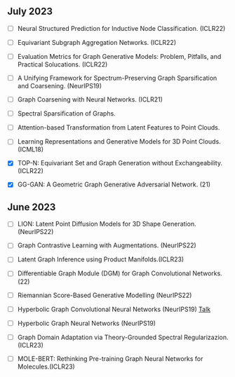 ## July 2023
- [ ] Neural Structured Prediction for Inductive Node Classification. (ICLR22)

- [ ] Equivariant Subgraph Aggregation Networks. (ICLR22)

- [ ] Evaluation Metrics for Graph Generative Models: Problem, Pitfalls, and Practical Solucations. (ICLR22)

- [ ] A Unifying Framework for Spectrum-Preserving Graph Sparsification and Coarsening. (NeurIPS19)

- [ ] Graph Coarsening with Neural Networks. (ICLR21)

- [ ] Spectral Sparsification of Graphs.

- [ ] Attention-based Transformation from Latent Features to Point Clouds.

- [ ] Learning Representations and Generative Models for 3D Point Clouds. (ICML18)

- [x] TOP-N: Equivariant Set and Graph Generation without Exchangeability. (ICLR22)

- [x] GG-GAN: A Geometric Graph Generative Adversarial Network. (21)

## June 2023

- [ ] LION: Latent Point Diffusion Models for 3D Shape Generation. (NeurIPS22) 

- [ ] Graph Contrastive Learning with Augmentations. (NeurIPS22)

- [ ] Latent Graph Inference using Product Manifolds.(ICLR23) 

- [ ] Differentiable Graph Module (DGM) for Graph Convolutional Networks. (22)

- [ ] Riemannian Score-Based Generative Modelling (NeurIPS22)

- [ ] Hyperbolic Graph Convolutional Neural Networks (NeurIPS19) [Talk](https://www.youtube.com/watch?v=8_BOxvdMqsA&ab_channel=AIPursuitbyTAIR)

- [ ] Hyperbolic Graph Neural Networks (NeurIPS19)

- [ ] Graph Domain Adaptation via Theory-Grounded Spectral Regularizazion.(ICLR23) 

- [ ] MOLE-BERT: Rethinking Pre-training Graph Neural Networks for Molecules.(ICLR23)
